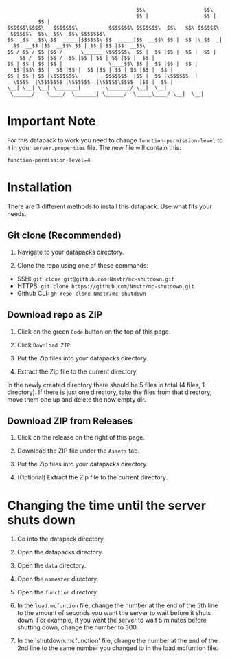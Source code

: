 ```

                                          $$\                   $$\           $$\                                   
                                          $$ |                  $$ |          $$ |                                  
$$$$$$\$$$$\   $$$$$$$\          $$$$$$$\ $$$$$$$\  $$\   $$\ $$$$$$\    $$$$$$$ | $$$$$$\  $$\  $$\  $$\ $$$$$$$\  
$$  _$$  _$$\ $$  _____|$$$$$$\ $$  _____|$$  __$$\ $$ |  $$ |\_$$  _|  $$  __$$ |$$  __$$\ $$ | $$ | $$ |$$  __$$\ 
$$ / $$ / $$ |$$ /      \______|\$$$$$$\  $$ |  $$ |$$ |  $$ |  $$ |    $$ /  $$ |$$ /  $$ |$$ | $$ | $$ |$$ |  $$ |
$$ | $$ | $$ |$$ |               \____$$\ $$ |  $$ |$$ |  $$ |  $$ |$$\ $$ |  $$ |$$ |  $$ |$$ | $$ | $$ |$$ |  $$ |
$$ | $$ | $$ |\$$$$$$$\         $$$$$$$  |$$ |  $$ |\$$$$$$  |  \$$$$  |\$$$$$$$ |\$$$$$$  |\$$$$$\$$$$  |$$ |  $$ |
\__| \__| \__| \_______|        \_______/ \__|  \__| \______/    \____/  \_______| \______/  \_____\____/ \__|  \__|

```

# Important Note

For this datapack to work you need to change `function-permission-level` to `4` in your `server.properties` file. The new file will contain this:
```
function-permission-level=4
```

# Installation

There are 3 different methods to install this datapack. Use what fits your needs.

## Git clone (Recommended)

1. Navigate to your datapacks directory.

2. Clone the repo using one of these commands:
- SSH: `git clone git@github.com:Nmstr/mc-shutdown.git`
- HTTPS: `git clone https://github.com/Nmstr/mc-shutdown.git`
- Github CLI: `gh repo clone Nmstr/mc-shutdown`

## Download repo as ZIP

1. Click on the green `Code` button on the top of this page.

2. Click `Download ZIP`.

3. Put the Zip files into your datapacks directory.

4. Extract the Zip file to the current directory.

In the newly created directory there should be 5 files in total (4 files, 1 directory). If there is just one directory, take the files from that directory, move them one up and delete the now empty dir.

## Download ZIP from Releases

1. Click on the release on the right of this page.

2. Download the ZIP file under the `Assets` tab.

3. Put the Zip files into your datapacks directory.

4. (Optional) Extract the Zip file to the current directory.

# Changing the time until the server shuts down

1. Go into the datapack directory.

2. Open the datapacks directory.

3. Open the `data` directory.

4. Open the `namester` directory.

5. Open the `function` directory.

6. In the `load.mcfuntion` file, change the number at the end of the 5th line to the amount of seconds you want the server to wait before it shuts down. For example, if you want the server to wait 5 minutes before shutting down, change the number to 300.

7. In the 'shutdown.mcfunction' file, change the number at the end of the 2nd line to the same number you changed to in the load.mcfuntion file.
